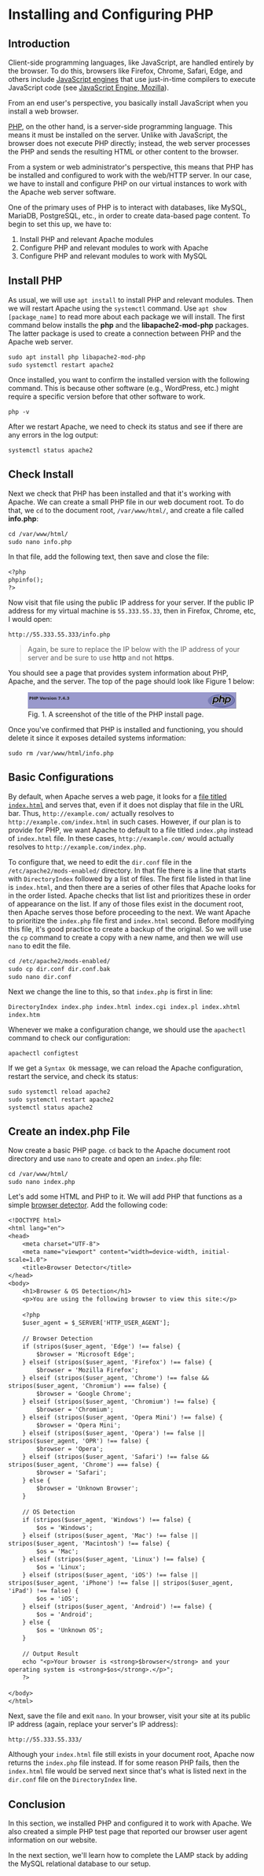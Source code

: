 # Installing and Configuring PHP

## Introduction

Client-side programming languages, like JavaScript, are handled entirely by the browser.
To do this, browsers like Firefox, Chrome, Safari, Edge, and others include [JavaScript engines][js_engine] that use
just-in-time compilers to execute JavaScript code (see [JavaScript Engine, Mozilla][js_mozilla]).

From an end user's perspective, you basically install JavaScript when you install a web browser.

[PHP][php], on the other hand, is a server-side programming language.
This means it must be installed on the server.
Unlike with JavaScript, the browser does not execute PHP directly;
instead, the web server processes the PHP and sends the resulting HTML or other content to the browser.

From a system or web administrator's perspective,
this means that PHP has be installed and configured to work with the web/HTTP server.
In our case, we have to install and configure PHP on our virtual instances to work with the Apache web server software.

One of the primary uses of PHP is to interact with databases, like MySQL, MariaDB, PostgreSQL, etc.,
in order to create data-based page content.
To begin to set this up, we have to:

1. Install PHP and relevant Apache modules
2. Configure PHP and relevant modules to work with Apache
3. Configure PHP and relevant modules to work with MySQL

## Install PHP 

As usual, we will use `apt install` to install PHP and relevant modules.
Then we will restart Apache using the `systemctl` command.
Use `apt show [package_name]` to read more about each package we will install.
The first command below installs the **php** and the **libapache2-mod-php** packages.
The latter package is used to create a connection between PHP and the Apache web server.

```
sudo apt install php libapache2-mod-php
sudo systemctl restart apache2
```

Once installed, you want to confirm the installed version with the following command.
This is because other software (e.g., WordPress, etc.) might require a specific version before that other software to work.

```
php -v
```

After we restart Apache, we need to check its status and see if there are any errors in the log output:

```
systemctl status apache2
```

## Check Install

Next we check that PHP has been installed and that it's working with Apache.
We can create a small PHP file in our web document root.
To do that, we `cd` to the document root, `/var/www/html/`, and create a file called **info.php**:

```
cd /var/www/html/
sudo nano info.php
```

In that file, add the following text, then save and close the file:

```
<?php
phpinfo();
?>
```

Now visit that file using the public IP address for your server.
If the public IP address for my virtual machine is `55.333.55.33`, then in Firefox, Chrome, etc, I would open:

```
http://55.333.55.333/info.php
```

> Again, be sure to replace the IP below with the IP address of your server and
> be sure to use **http** and not **https**.

You should see a page that provides system information about PHP, Apache, and the server.
The top of the page should look like Figure 1 below:

<figure>
<img src="images/4b-phpinstall.png"
alt="PHP install page"
title="PHP install page">
<figcaption>
Fig. 1. A screenshot of the title of the PHP install page.
</figcaption>
</figure>

Once you've confirmed that PHP is installed and functioning,
you should delete it since it exposes detailed systems information:

```
sudo rm /var/www/html/info.php
```

## Basic Configurations

By default, when Apache serves a web page, it looks for a [file titled `index.html`][mod_dir_docs] and serves that,
even if it does not display that file in the URL bar.
Thus, `http://example.com/` actually resolves to `http://example.com/index.html` in such cases.
However, if our plan is to provide for PHP,
we want Apache to default to a file titled `index.php` instead of `index.html` file.
In these cases, `http://example.com/` would actually resolves to `http://example.com/index.php`.

To configure that, we need to edit the `dir.conf` file in the `/etc/apache2/mods-enabled/` directory.
In that file there is a line that starts with `DirectoryIndex` followed by a list of files.
The first file listed in that line is `index.html`,
and then there are a series of other files that Apache looks for in the order listed.
Apache checks that list list and prioritizes these in order of appearance on the list.
If any of those files exist in the document root, then Apache serves those before proceeding to the next.
We want Apache to prioritize the `index.php` file first and `index.html` second.
Before modifying this file, it's good practice to create a backup of the original.
So we will use the `cp` command to create a copy with a new name, and then we will use `nano` to edit the file.

```
cd /etc/apache2/mods-enabled/
sudo cp dir.conf dir.conf.bak
sudo nano dir.conf
```

Next we change the line to this, so that `index.php` is first in line:

```
DirectoryIndex index.php index.html index.cgi index.pl index.xhtml index.htm
```

Whenever we make a configuration change, we should use the `apachectl` command to check our configuration:

```
apachectl configtest
```

If we get a `Syntax Ok` message, we can reload the Apache configuration, restart the service, and check its status:

```
sudo systemctl reload apache2
sudo systemctl restart apache2
systemctl status apache2
```

## Create an index.php File

Now create a basic PHP page.
`cd` back to the Apache document root directory and use `nano` to create and open an `index.php` file:

```
cd /var/www/html/
sudo nano index.php
```

Let's add some HTML and PHP to it.
We will add PHP that functions as a simple [browser detector][http_user_agent].
Add the following code:

```
<!DOCTYPE html>
<html lang="en">
<head>
    <meta charset="UTF-8">
    <meta name="viewport" content="width=device-width, initial-scale=1.0">
    <title>Browser Detector</title>
</head>
<body>
    <h1>Browser & OS Detection</h1>
    <p>You are using the following browser to view this site:</p>

    <?php
    $user_agent = $_SERVER['HTTP_USER_AGENT'];

    // Browser Detection
    if (stripos($user_agent, 'Edge') !== false) {
        $browser = 'Microsoft Edge';
    } elseif (stripos($user_agent, 'Firefox') !== false) {
        $browser = 'Mozilla Firefox';
    } elseif (stripos($user_agent, 'Chrome') !== false && stripos($user_agent, 'Chromium') === false) {
        $browser = 'Google Chrome';
    } elseif (stripos($user_agent, 'Chromium') !== false) {
        $browser = 'Chromium';
    } elseif (stripos($user_agent, 'Opera Mini') !== false) {
        $browser = 'Opera Mini';
    } elseif (stripos($user_agent, 'Opera') !== false || stripos($user_agent, 'OPR') !== false) {
        $browser = 'Opera';
    } elseif (stripos($user_agent, 'Safari') !== false && stripos($user_agent, 'Chrome') === false) {
        $browser = 'Safari';
    } else {
        $browser = 'Unknown Browser';
    }

    // OS Detection
    if (stripos($user_agent, 'Windows') !== false) {
        $os = 'Windows';
    } elseif (stripos($user_agent, 'Mac') !== false || stripos($user_agent, 'Macintosh') !== false) {
        $os = 'Mac';
    } elseif (stripos($user_agent, 'Linux') !== false) {
        $os = 'Linux';
    } elseif (stripos($user_agent, 'iOS') !== false || stripos($user_agent, 'iPhone') !== false || stripos($user_agent, 'iPad') !== false) {
        $os = 'iOS';
    } elseif (stripos($user_agent, 'Android') !== false) {
        $os = 'Android';
    } else {
        $os = 'Unknown OS';
    }

    // Output Result
    echo "<p>Your browser is <strong>$browser</strong> and your operating system is <strong>$os</strong>.</p>";
    ?>

</body>
</html>
```

Next, save the file and exit `nano`.
In your browser, visit your site at its public IP address (again, replace your server's IP address):

```
http://55.333.55.333/
```

Although your `index.html` file still exists in your document root, Apache now returns the `index.php` file instead.
If for some reason PHP fails, then the `index.html` file would be served next
since that's what is listed next in the `dir.conf` file on the `DirectoryIndex` line.

## Conclusion

In this section, we installed PHP and configured it to work with Apache.
We also created a simple PHP test page that reported our browser user agent information on our website.

In the next section, we'll learn how to complete the LAMP stack by adding the MySQL relational database to our setup.

[php]:https://www.php.net/
[js_engine]:https://en.wikipedia.org/wiki/JavaScript_engine
[js_mozilla]:https://blog.mozilla.org/javascript/
[mod_dir_docs]:https://httpd.apache.org/docs/current/mod/mod_dir.html
[http_user_agent]:https://stackoverflow.com/questions/8754080/how-to-get-exact-browser-name-and-version
